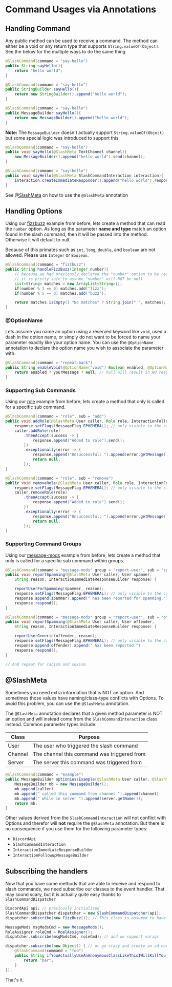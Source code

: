 # Command Usages via Annotations
## Handling Command
Any public method can be used to receive a command. The method can either be a void or any return type that supports `String.valueOf(Object)`.
See the below for the multiple ways to do the same thing
```java
@SlashCommand(command = "say-hello")
public String sayHello(){
    return "hello world";
}
```
```java
@SlashCommand(command = "say-hello")
public StringBuilder sayHello(){
    return new StringBuilder().append("hello world");
}
```
```java
@SlashCommand(command = "say-hello")
public MessageBuilder sayHello(){
    return new MessageBuilder().append("hello world");
}
```
**Note:** The `MessageBuilder` doesn't actually support `String.valueOf(Object)` but some special logic was introduced to support this
```java
@SlashCommand(command = "say-hello")
public void sayHello(@SlashMeta TextChannel channel){
    new MessageBuilder().append("hello world").send(channel);
}
```
```java
@SlashCommand(command = "say-hello")
public void sayHello(@SlashMeta SlashCommandInteraction interaction){
    interaction.createImmediateResponder().append("hello world").respond();
}
```
See [@SlashMeta](#slashmeta) on how to use the `@SlashMeta` annotation
## Handling Options
Using our [fizzbuzz](define-classes.md#basic-options) example from before, lets create a method that can read the `number` option. 
As long as the parameter **name and type** match an option found in the slash command, then it will be passed into the method. Otherwise it will default to null.

Because of this primates such as `int`, `long`, `double`, and `boolean` are not allowed. Please use `Integer` or `Boolean`.
```java
@SlashCommand(command = "fizzbuzz")
public String handleFizzBuzz(Integer number){
    // because we had previously declared the "number" option to be required,
    // it is pretty safe to assume "number" will NOT be null
    List<String> matches = new ArrayList<String>();
    if(number % 3 == 0) matches.add("fizz");
    if(number % 5 == 0) matches.add("buzz");

    return matches.isEmpty() "No matches" ? String.join(" ", matches);
}
```
### @OptionName
Lets assume you name an option using a reserved keyword like `void`, used a dash in the option name, or simply do not want to be forced to name your parameter exactly like your option name. You can use the `@OptionName` annotation to declare the option name you wish to associate the parameter with.
```java
@SlashCommand(command = "repeat-back")
public String enableVoid(@OptionName("void") Boolean enabled, @OptionName("your-message") String yourMessage) {
    return enabled ? yourMessage ? null; // null will result in NO response
}
```
### Supporting Sub Commands
Using our [role](define-classes.md#sub-commands) example from before, lets create a method that only is called for a specific sub command.
```java
@SlashCommand(command = "role", sub = "add")
public void addRole(@SlashMeta User caller, Role role, InteractionFollowupMessageBuilder response) {
    response.setFlags(MessageFlag.EPHEMERAL); // only visible to the calling user
    caller.addRole(role)
        .thenAccept(success -> {
            response.append("Added to role").send();
        })
        .exceptionally(error -> {
            response.append("Unsuccessful: ").append(error.getMessage()).send();
            return null;
        });
}

@SlashCommand(command = "role", sub = "remove")
public void removeRole(@SlashMeta User caller, Role role, InteractionFollowupMessageBuilder response) {
    response.setFlags(MessageFlag.EPHEMERAL); // only visible to the calling user
    caller.removeRole(role)
        .thenAccept(success -> {
            response.append("Added to role").send();
        })
        .exceptionally(error -> {
            response.append("Unsuccessful: ").append(error.getMessage()).send();
            return null;
        });
}
```

### Supporting Command Groups
Using our [message-mods](define-classes.md#command-groups) example from before, lets create a method that only is called for a specific sub command within groups.
```java
@SlashCommand(command = "message-mods" group = "report-user", sub = "spamming")
public void reportSpamming(@SlashMeta User caller, User spammer,
    String reason, InteractionImmediateResponseBuilder response) {

    reportUserForSpamming(spammer, reason);
    response.setFlags(MessageFlag.EPHEMERAL); // only visible to the calling user
    response.append(spammer).append(" has been reported for spamming.")
    response.respond();
}

@SlashCommand(command = "message-mods" group = "report-user", sub = "other")
public void reportSpamming(@SlashMeta User caller, User offender,
    String reason, InteractionImmediateResponseBuilder response) {

    reportUserGeneric(offender, reason);
    response.setFlags(MessageFlag.EPHEMERAL); // only visible to the calling user
    response.append(offender).append(" has been reported.")
    response.respond();
}

// And repeat for racism and sexism
```
## @SlashMeta
Sometimes you need extra information that is NOT an option. And sometimes those values have naming/class-type conflicts with Options. To avoid this problem, you can use the `@SlashMeta` annotation.

The `@SlashMeta` annotation declares that a given method parameter is NOT an option and will instead come from the `SlashCommandInteraction` class instead. Common parameter types include:

Class | Purpose
----- | -------
User | The user who triggered the slash command
Channel | The channel this command was triggered from
Server | The server this command was triggered from

```java
@SlashCommand(command = "example")
public MessageBuilder optionLessExample(@SlashMeta User caller, @SlashMeta Channel channel, @SlashMeta Server server) {
    MessageBuilder mb = new MessageBuilder();
    mb.append(caller)
    mb.append(" called this command from channel ").append(channel)
    mb.append(" while in server ").append(server.getName());
    return mb;
}
```

Other values derived from the `SlashCommandInteraction` will not conflict with Options and therefor will **not** require the `@SlashMeta` annotation. But there is no consequence if you use them for the following parameter types:
- `DiscordApi`
- `SlashCommandInteraction`
- `InteractionImmediateResponseBuilder`
- `InteractionFollowupMessageBuilder`

## Subscribing the handlers
Now that you have some methods that are able to receive and respond to slash commands, we need subscribe our classes to the event handler.
That may sound scary, but it is actually quite easy thanks to `SlashCommandDispatcher`
```java
DiscordApi api; // previously initialized
SlashCommandDispatcher dispatcher = new SlashCommandDispatcher(api);
dispatcher.subscribe(new FizzBuzz()); // This class is assumed to have methods with @SlashCommand

MessageMods msgModsCmd = new MessageMods();
RoleAssigner roleCmd = RoelAssigner();
dispatcher.subscribe(msgModsCmd, roleCmd); // and we support varags

dispatcher.subscribe(new Object() { // or go crazy and create an ad-hoc method
    @SlashCommand(command = "foo")
    public String ifYouActuallyUseAnAnonymousClassLikeThisIWillKillYou() {
        return "bar";
    }
});
```

That's it.
